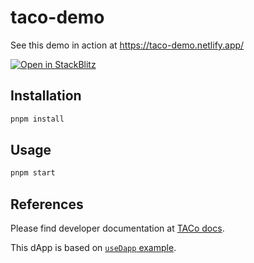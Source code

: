 # taco-demo

See this demo in action at https://taco-demo.netlify.app/

[![Open in StackBlitz](https://developer.stackblitz.com/img/open_in_stackblitz.svg)](https://stackblitz.com/github/nucypher/taco-web/tree/main/demos/taco-demo)

## Installation

```bash
pnpm install
```

## Usage

```bash
pnpm start
```

## References

Please find developer documentation at [TACo docs](https://docs.taco.build/).

This dApp is based on
[`useDapp` example](https://github.com/EthWorks/useDapp/tree/master/packages/example).
